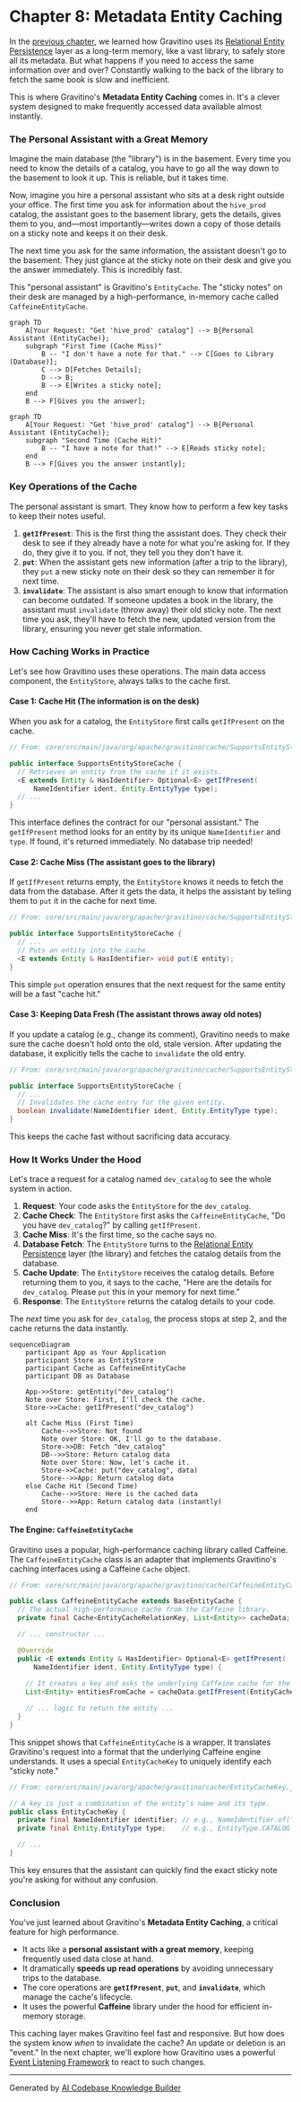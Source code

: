 # Chapter 8: Metadata Entity Caching

In the [previous chapter](07_relational_entity_persistence_.md), we learned how Gravitino uses its [Relational Entity Persistence](07_relational_entity_persistence_.md) layer as a long-term memory, like a vast library, to safely store all its metadata. But what happens if you need to access the same information over and over? Constantly walking to the back of the library to fetch the same book is slow and inefficient.

This is where Gravitino's **Metadata Entity Caching** comes in. It's a clever system designed to make frequently accessed data available almost instantly.

### The Personal Assistant with a Great Memory

Imagine the main database (the "library") is in the basement. Every time you need to know the details of a catalog, you have to go all the way down to the basement to look it up. This is reliable, but it takes time.

Now, imagine you hire a personal assistant who sits at a desk right outside your office. The first time you ask for information about the `hive_prod` catalog, the assistant goes to the basement library, gets the details, gives them to you, and—most importantly—writes down a copy of those details on a sticky note and keeps it on their desk.

The next time you ask for the same information, the assistant doesn't go to the basement. They just glance at the sticky note on their desk and give you the answer immediately. This is incredibly fast.

This "personal assistant" is Gravitino's `EntityCache`. The "sticky notes" on their desk are managed by a high-performance, in-memory cache called `CaffeineEntityCache`.

```mermaid
graph TD
    A[Your Request: "Get 'hive_prod' catalog"] --> B{Personal Assistant (EntityCache)};
    subgraph "First Time (Cache Miss)"
        B -- "I don't have a note for that." --> C[Goes to Library (Database)];
        C --> D[Fetches Details];
        D --> B;
        B --> E[Writes a sticky note];
    end
    B --> F[Gives you the answer];
```

```mermaid
graph TD
    A[Your Request: "Get 'hive_prod' catalog"] --> B{Personal Assistant (EntityCache)};
    subgraph "Second Time (Cache Hit)"
        B -- "I have a note for that!" --> E[Reads sticky note];
    end
    B --> F[Gives you the answer instantly];
```

### Key Operations of the Cache

The personal assistant is smart. They know how to perform a few key tasks to keep their notes useful.

1.  **`getIfPresent`**: This is the first thing the assistant does. They check their desk to see if they already have a note for what you're asking for. If they do, they give it to you. If not, they tell you they don't have it.
2.  **`put`**: When the assistant gets new information (after a trip to the library), they `put` a new sticky note on their desk so they can remember it for next time.
3.  **`invalidate`**: The assistant is also smart enough to know that information can become outdated. If someone updates a book in the library, the assistant must `invalidate` (throw away) their old sticky note. The next time you ask, they'll have to fetch the new, updated version from the library, ensuring you never get stale information.

### How Caching Works in Practice

Let's see how Gravitino uses these operations. The main data access component, the `EntityStore`, always talks to the cache first.

#### Case 1: Cache Hit (The information is on the desk)

When you ask for a catalog, the `EntityStore` first calls `getIfPresent` on the cache.

```java
// From: core/src/main/java/org/apache/gravitino/cache/SupportsEntityStoreCache.java

public interface SupportsEntityStoreCache {
  // Retrieves an entity from the cache if it exists.
  <E extends Entity & HasIdentifier> Optional<E> getIfPresent(
      NameIdentifier ident, Entity.EntityType type);
  // ...
}
```
This interface defines the contract for our "personal assistant." The `getIfPresent` method looks for an entity by its unique `NameIdentifier` and `type`. If found, it's returned immediately. No database trip needed!

#### Case 2: Cache Miss (The assistant goes to the library)

If `getIfPresent` returns empty, the `EntityStore` knows it needs to fetch the data from the database. After it gets the data, it helps the assistant by telling them to `put` it in the cache for next time.

```java
// From: core/src/main/java/org/apache/gravitino/cache/SupportsEntityStoreCache.java

public interface SupportsEntityStoreCache {
  // ...
  // Puts an entity into the cache.
  <E extends Entity & HasIdentifier> void put(E entity);
}
```
This simple `put` operation ensures that the next request for the same entity will be a fast "cache hit."

#### Case 3: Keeping Data Fresh (The assistant throws away old notes)

If you update a catalog (e.g., change its comment), Gravitino needs to make sure the cache doesn't hold onto the old, stale version. After updating the database, it explicitly tells the cache to `invalidate` the old entry.

```java
// From: core/src/main/java/org/apache/gravitino/cache/SupportsEntityStoreCache.java

public interface SupportsEntityStoreCache {
  // ...
  // Invalidates the cache entry for the given entity.
  boolean invalidate(NameIdentifier ident, Entity.EntityType type);
}
```
This keeps the cache fast without sacrificing data accuracy.

### How It Works Under the Hood

Let's trace a request for a catalog named `dev_catalog` to see the whole system in action.

1.  **Request**: Your code asks the `EntityStore` for the `dev_catalog`.
2.  **Cache Check**: The `EntityStore` first asks the `CaffeineEntityCache`, "Do you have `dev_catalog`?" by calling `getIfPresent`.
3.  **Cache Miss**: It's the first time, so the cache says no.
4.  **Database Fetch**: The `EntityStore` turns to the [Relational Entity Persistence](07_relational_entity_persistence_.md) layer (the library) and fetches the catalog details from the database.
5.  **Cache Update**: The `EntityStore` receives the catalog details. Before returning them to you, it says to the cache, "Here are the details for `dev_catalog`. Please `put` this in your memory for next time."
6.  **Response**: The `EntityStore` returns the catalog details to your code.

The *next* time you ask for `dev_catalog`, the process stops at step 2, and the cache returns the data instantly.

```mermaid
sequenceDiagram
    participant App as Your Application
    participant Store as EntityStore
    participant Cache as CaffeineEntityCache
    participant DB as Database

    App->>Store: getEntity("dev_catalog")
    Note over Store: First, I'll check the cache.
    Store->>Cache: getIfPresent("dev_catalog")

    alt Cache Miss (First Time)
        Cache-->>Store: Not found
        Note over Store: OK, I'll go to the database.
        Store->>DB: Fetch "dev_catalog"
        DB-->>Store: Return catalog data
        Note over Store: Now, let's cache it.
        Store->>Cache: put("dev_catalog", data)
        Store-->>App: Return catalog data
    else Cache Hit (Second Time)
        Cache-->>Store: Here is the cached data
        Store-->>App: Return catalog data (instantly)
    end
```

#### The Engine: `CaffeineEntityCache`

Gravitino uses a popular, high-performance caching library called Caffeine. The `CaffeineEntityCache` class is an adapter that implements Gravitino's caching interfaces using a Caffeine `Cache` object.

```java
// From: core/src/main/java/org/apache/gravitino/cache/CaffeineEntityCache.java

public class CaffeineEntityCache extends BaseEntityCache {
  // The actual high-performance cache from the Caffeine library.
  private final Cache<EntityCacheRelationKey, List<Entity>> cacheData;

  // ... constructor ...

  @Override
  public <E extends Entity & HasIdentifier> Optional<E> getIfPresent(
      NameIdentifier ident, Entity.EntityType type) {
    
    // It creates a key and asks the underlying Caffeine cache for the data.
    List<Entity> entitiesFromCache = cacheData.getIfPresent(EntityCacheRelationKey.of(ident, type));

    // ... logic to return the entity ...
  }
}
```
This snippet shows that `CaffeineEntityCache` is a wrapper. It translates Gravitino's request into a format that the underlying Caffeine engine understands. It uses a special `EntityCacheKey` to uniquely identify each "sticky note."

```java
// From: core/src/main/java/org/apache/gravitino/cache/EntityCacheKey.java

// A key is just a combination of the entity's name and its type.
public class EntityCacheKey {
  private final NameIdentifier identifier; // e.g., NameIdentifier.of("metalake", "catalog")
  private final Entity.EntityType type;    // e.g., EntityType.CATALOG

  // ...
}
```
This key ensures that the assistant can quickly find the exact sticky note you're asking for without any confusion.

### Conclusion

You've just learned about Gravitino's **Metadata Entity Caching**, a critical feature for high performance.

-   It acts like a **personal assistant with a great memory**, keeping frequently used data close at hand.
-   It dramatically **speeds up read operations** by avoiding unnecessary trips to the database.
-   The core operations are **`getIfPresent`**, **`put`**, and **`invalidate`**, which manage the cache's lifecycle.
-   It uses the powerful **Caffeine** library under the hood for efficient in-memory storage.

This caching layer makes Gravitino feel fast and responsive. But how does the system know *when* to invalidate the cache? An update or deletion is an "event." In the next chapter, we'll explore how Gravitino uses a powerful [Event Listening Framework](09_event_listening_framework_.md) to react to such changes.

---

Generated by [AI Codebase Knowledge Builder](https://github.com/The-Pocket/Tutorial-Codebase-Knowledge)